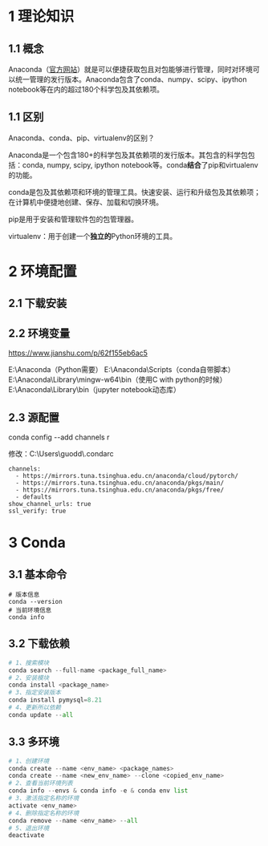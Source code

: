 # 1  理论知识

## 1.1 概念

Anaconda（[官方网站](https://link.jianshu.com/?t=https%3A%2F%2Fwww.anaconda.com%2Fdownload%2F%23macos)）就是可以便捷获取包且对包能够进行管理，同时对环境可以统一管理的发行版本。Anaconda包含了conda、numpy、scipy、ipython notebook等在内的超过180个科学包及其依赖项。

## 1.1 区别

Anaconda、conda、pip、virtualenv的区别？

Anaconda是一个包含180+的科学包及其依赖项的发行版本。其包含的科学包包括：conda, numpy, scipy, ipython notebook等。conda**结合**了pip和virtualenv的功能。

conda是包及其依赖项和环境的管理工具。快速安装、运行和升级包及其依赖项；在计算机中便捷地创建、保存、加载和切换环境。

pip是用于安装和管理软件包的包管理器。

virtualenv：用于创建一个**独立的**Python环境的工具。

# 2 环境配置

## 2.1 下载安装



## 2.2 环境变量

https://www.jianshu.com/p/62f155eb6ac5

E:\Anaconda（Python需要）
E:\Anaconda\Scripts（conda自带脚本）
E:\Anaconda\Library\mingw-w64\bin（使用C with python的时候）
E:\Anaconda\Library\bin（jupyter notebook动态库）

## 2.3 源配置

conda config --add channels r

修改：C:\Users\guodd\\.condarc

```shell
channels:
  - https://mirrors.tuna.tsinghua.edu.cn/anaconda/cloud/pytorch/
  - https://mirrors.tuna.tsinghua.edu.cn/anaconda/pkgs/main/
  - https://mirrors.tuna.tsinghua.edu.cn/anaconda/pkgs/free/
  - defaults
show_channel_urls: true
ssl_verify: true
```



# 3 Conda

## 3.1 基本命令

```shell
# 版本信息
conda --version
# 当前环境信息
conda info
```

## 3.2 下载依赖

```python
# 1、搜索模块
conda search --full-name <package_full_name>
# 2、安装模块
conda install <package_name>
# 3、指定安装版本
conda install pymysql=8.21
# 4、更新所以依赖
conda update --all
```

## 3.3 多环境

```python
# 1、创建环境
conda create --name <env_name> <package_names>
conda create --name <new_env_name> --clone <copied_env_name>
# 2、查看当前环境列表
conda info --envs & conda info -e & conda env list
# 3、激活指定名称的环境
activate <env_name>
# 4、删除指定名称的环境
conda remove --name <env_name> --all
# 5、退出环境
deactivate
```

